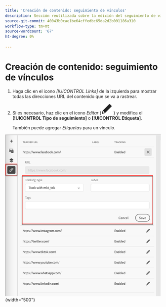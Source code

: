```yaml
---
title: 'Creación de contenido: seguimiento de vínculos'
description: Sección reutilizada sobre la edición del seguimiento de vínculos para la creación de contenido
source-git-commit: 40043b0cae1be64cffedbc65da2d2b091186a310
workflow-type: tm+mt
source-wordcount: '67'
ht-degree: 0%

---
```


# Creación de contenido: seguimiento de vínculos

1. Haga clic en el icono _[!UICONTROL Links]_ de la izquierda para mostrar todas las direcciones URL del contenido que se va a rastrear.

1. Si es necesario, haz clic en el icono _Editar_ (![Editar icono](../user/assets/do-not-localize/icon-edit.svg) ) y modifica el **[!UICONTROL Tipo de seguimiento]** o **[!UICONTROL Etiqueta]**.

   También puede agregar _Etiquetas_ para un vínculo.

![Haga clic en el icono Editar para acceder al seguimiento de vínculos](../assets/content-design-shared/visual-designer-links.png){width="500"}